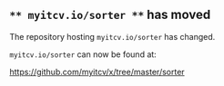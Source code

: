 ## `** myitcv.io/sorter **` has moved

The repository hosting `myitcv.io/sorter` has changed.

`myitcv.io/sorter` can now be found at:

https://github.com/myitcv/x/tree/master/sorter
